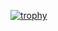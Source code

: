 
<!---
tarun02jain/tarun02jain is a ✨ special ✨ repository because its `README.md` (this file) appears on your GitHub profile.
You can click the Preview link to take a look at your changes.
--->
[![trophy](https://github-profile-trophy.vercel.app/?username=tarun02jain)](https://github.com/ryo-ma/github-profile-trophy)

